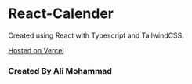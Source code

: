 
# React-Calender

Created using React with Typescript and TailwindCSS.

[Hosted on Vercel](https://react-calender-one.vercel.app/)

### Created By Ali Mohammad

